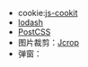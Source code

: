 - cookie:[js-cookit](https://github.com/js-cookie/js-cookie)
- [lodash](https://github.com/lodash/lodash)
- [PostCSS](https://github.com/postcss/postcss/blob/master/README.cn.md)
- 图片裁剪：[Jcrop](https://github.com/tapmodo/Jcrop)
- 弹窗：[](http://layer.layui.com/)